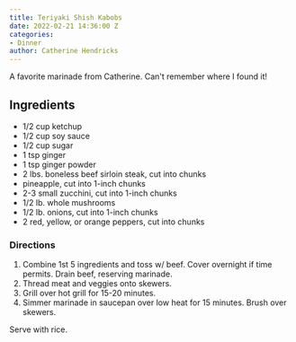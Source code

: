 ```yaml
---
title: Teriyaki Shish Kabobs
date: 2022-02-21 14:36:00 Z
categories:
- Dinner
author: Catherine Hendricks
---
```


A favorite marinade from Catherine. Can't remember where I found it!

## Ingredients
* 1/2 cup ketchup
* 1/2 cup soy sauce
* 1/2 cup sugar
* 1 tsp ginger
* 1 tsp ginger powder
* 2 lbs. boneless beef sirloin steak, cut into chunks
* pineapple, cut into 1-inch chunks
* 2-3 small zucchini, cut into 1-inch chunks
* 1/2 lb. whole mushrooms
* 1/2 lb. onions, cut into 1-inch chunks
* 2 red, yellow, or orange peppers, cut into chunks

### Directions
1. Combine 1st 5 ingredients and toss w/ beef. Cover overnight if time permits. Drain beef, reserving marinade. 
2. Thread meat and veggies onto skewers. 
3. Grill over hot grill for 15-20 minutes. 
4. Simmer marinade in saucepan over low heat for 15 minutes. Brush over skewers.

Serve with rice. 
